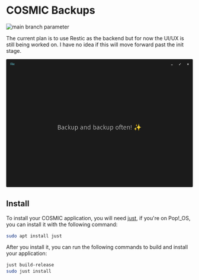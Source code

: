# COSMIC Backups

![main branch parameter](https://github.com/ahoneybun/cosmic-backups/actions/workflows/build.yml/badge.svg?branch=main)

The current plan is to use Restic as the backend but for now the UI/UX is still being worked on. I have no idea if this will move forward past the init stage.

![COSMIC Backups](COSMIC-Backups.png)

## Install

To install your COSMIC application, you will need [just](https://github.com/casey/just), if you're on Pop!\_OS, you can install it with the following command:

```sh
sudo apt install just
```

After you install it, you can run the following commands to build and install your application:

```sh
just build-release
sudo just install
```
